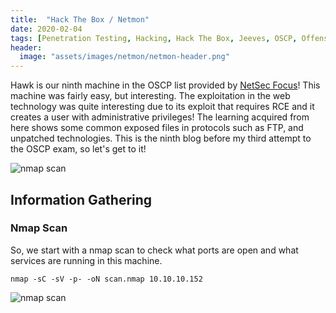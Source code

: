 ```yaml
---
title:  "Hack The Box / Netmon"
date: 2020-02-04
tags: [Penetration Testing, Hacking, Hack The Box, Jeeves, OSCP, Offensive Security]
header: 
  image: "assets/images/netmon/netmon-header.png"
---
```

Hawk is our ninth machine in the OSCP list provided by [NetSec Focus](https://www.netsecfocus.com/)! This machine was fairly easy, but interesting. The exploitation in the web technology was quite interesting due to its exploit that requires RCE and it creates a user with administrative privileges! The learning acquired from here shows some common exposed files in protocols such as FTP, and unpatched technologies. This is the ninth blog before my third attempt to the OSCP exam, so let's get to it!

<img src="{{ site.url }}{{ site.baseurl }}/assets/images/netmon/list.jpg" alt="nmap scan">

## Information Gathering


### Nmap Scan
So, we start with a nmap scan to check what ports are open and what services are running in this machine.
```
nmap -sC -sV -p- -oN scan.nmap 10.10.10.152
```
<img src="{{ site.url }}{{ site.baseurl }}/assets/images/netmon/nmap.png" alt="nmap scan">
